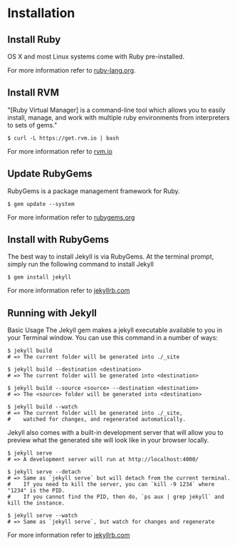 Installation
============

Install Ruby
------------

OS X and most Linux systems come with Ruby pre-installed. 

For more information refer to [ruby-lang.org](https://www.ruby-lang.org/en/downloads/).

Install RVM
-----------

"[Ruby Virtual Manager] is a command-line tool which allows you to easily install, manage, and work with multiple ruby environments from interpreters to sets of gems."

    $ curl -L https://get.rvm.io | bash

For more information refer to [rvm.io](https://rvm.io/rvm/install)

Update RubyGems
---------------

RubyGems is a package management framework for Ruby.

    $ gem update --system 

For more information refer to [rubygems.org](http://rubygems.org/pages/download)

Install with RubyGems
---------------------

The best way to install Jekyll is via RubyGems.
At the terminal prompt, simply run the following command to install Jekyll

    $ gem install jekyll

For more information refer to [jekyllrb.com](http://jekyllrb.com/docs/installation/)

Running with Jekyll
-------------------

Basic Usage
The Jekyll gem makes a jekyll executable available to you in your Terminal window. You can use this command in a number of ways:

    $ jekyll build
    # => The current folder will be generated into ./_site

    $ jekyll build --destination <destination>
    # => The current folder will be generated into <destination>

    $ jekyll build --source <source> --destination <destination>
    # => The <source> folder will be generated into <destination>

    $ jekyll build --watch
    # => The current folder will be generated into ./_site,
    #    watched for changes, and regenerated automatically.

Jekyll also comes with a built-in development server that will allow you to preview what the generated site will look like in your browser locally.

    $ jekyll serve
    # => A development server will run at http://localhost:4000/

    $ jekyll serve --detach
    # => Same as `jekyll serve` but will detach from the current terminal.
    #    If you need to kill the server, you can `kill -9 1234` where "1234" is the PID.
    #    If you cannot find the PID, then do, `ps aux | grep jekyll` and kill the instance.

    $ jekyll serve --watch
    # => Same as `jekyll serve`, but watch for changes and regenerate

For more information refer to [jekyllrb.com](http://jekyllrb.com/docs/usage/)
